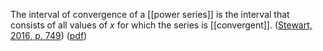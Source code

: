 The interval of convergence of a [[power series]]  is the interval that consists of all values of $x$ for which the series is [[convergent]]. ([Stewart, 2016, p. 749](zotero://select/library/items/BIS3IDTH)) ([pdf](zotero://open-pdf/library/items/BQP5L6YK?page=781&annotation=5HPI6M9C))